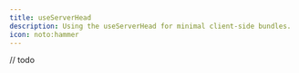 ```yaml
---
title: useServerHead
description: Using the useServerHead for minimal client-side bundles.
icon: noto:hammer
---
```


// todo

